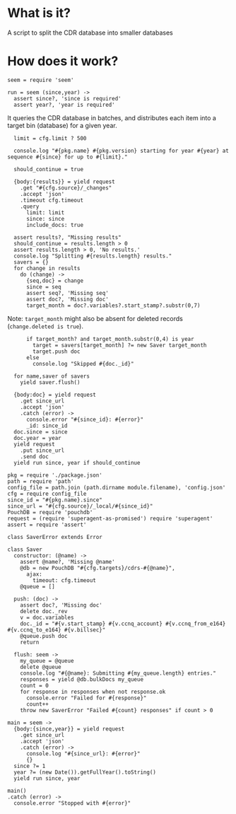 What is it?
===========

A script to split the CDR database into smaller databases

How does it work?
=================

    seem = require 'seem'

    run = seem (since,year) ->
      assert since?, 'since is required'
      assert year?, 'year is required'

It queries the CDR database in batches, and distributes each item into a target bin (database) for a given year.

      limit = cfg.limit ? 500

      console.log "#{pkg.name} #{pkg.version} starting for year #{year} at sequence #{since} for up to #{limit}."

      should_continue = true

      {body:{results}} = yield request
        .get "#{cfg.source}/_changes"
        .accept 'json'
        .timeout cfg.timeout
        .query
          limit: limit
          since: since
          include_docs: true

      assert results?, "Missing results"
      should_continue = results.length > 0
      assert results.length > 0, 'No results.'
      console.log "Splitting #{results.length} results."
      savers = {}
      for change in results
        do (change) ->
          {seq,doc} = change
          since = seq
          assert seq?, 'Missing seq'
          assert doc?, 'Missing doc'
          target_month = doc?.variables?.start_stamp?.substr(0,7)

Note: `target_month` might also be absent for deleted records (`change.deleted is true`).

          if target_month? and target_month.substr(0,4) is year
            target = savers[target_month] ?= new Saver target_month
            target.push doc
          else
            console.log "Skipped #{doc._id}"

      for name,saver of savers
        yield saver.flush()

      {body:doc} = yield request
        .get since_url
        .accept 'json'
        .catch (error) ->
          console.error "#{since_id}: #{error}"
          _id: since_id
      doc.since = since
      doc.year = year
      yield request
        .put since_url
        .send doc
      yield run since, year if should_continue

    pkg = require './package.json'
    path = require 'path'
    config_file = path.join (path.dirname module.filename), 'config.json'
    cfg = require config_file
    since_id = "#{pkg.name}.since"
    since_url = "#{cfg.source}/_local/#{since_id}"
    PouchDB = require 'pouchdb'
    request = (require 'superagent-as-promised') require 'superagent'
    assert = require 'assert'

    class SaverError extends Error

    class Saver
      constructor: (@name) ->
        assert @name?, 'Missing @name'
        @db = new PouchDB "#{cfg.targets}/cdrs-#{@name}",
          ajax:
            timeout: cfg.timeout
        @queue = []

      push: (doc) ->
        assert doc?, 'Missing doc'
        delete doc._rev
        v = doc.variables
        doc._id = "#{v.start_stamp} #{v.ccnq_account} #{v.ccnq_from_e164} #{v.ccnq_to_e164} #{v.billsec}"
        @queue.push doc
        return

      flush: seem ->
        my_queue = @queue
        delete @queue
        console.log "#{@name}: Submitting #{my_queue.length} entries."
        responses = yield @db.bulkDocs my_queue
        count = 0
        for response in responses when not response.ok
          console.error "Failed for #{response}"
          count++
        throw new SaverError "Failed #{count} responses" if count > 0

    main = seem ->
      {body:{since,year}} = yield request
        .get since_url
        .accept 'json'
        .catch (error) ->
          console.log "#{since_url}: #{error}"
          {}
      since ?= 1
      year ?= (new Date()).getFullYear().toString()
      yield run since, year

    main()
    .catch (error) ->
      console.error "Stopped with #{error}"
